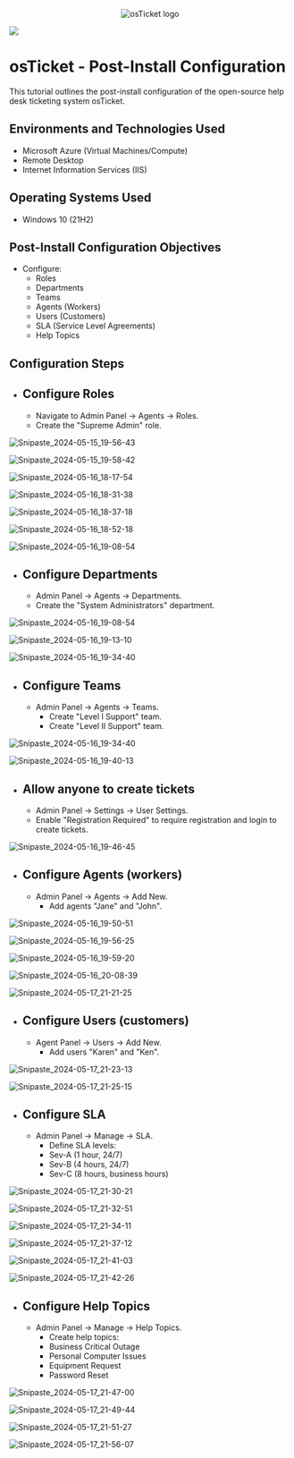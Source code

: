 <p align="center">
<img src="https://i.imgur.com/Clzj7Xs.png" alt="osTicket logo"/>
</p>

![](https://i.imgur.com/waxVImv.png)

<h1>osTicket - Post-Install Configuration</h1>
This tutorial outlines the post-install configuration of the open-source help desk ticketing system osTicket.<br />


<h2>Environments and Technologies Used</h2>

- Microsoft Azure (Virtual Machines/Compute)
- Remote Desktop
- Internet Information Services (IIS)

<h2>Operating Systems Used </h2>

- Windows 10</b> (21H2)

<h2>Post-Install Configuration Objectives</h2>

- Configure:
  - Roles
  - Departments
  - Teams
  - Agents (Workers)
  - Users (Customers)
  - SLA (Service Level Agreements)
  - Help Topics

<h2>Configuration Steps</h2>


- <h2>Configure Roles</h2>

  - Navigate to Admin Panel -> Agents -> Roles.
  - Create the "Supreme Admin" role.

![Snipaste_2024-05-15_19-56-43](https://github.com/AGZ2789/post-install-config-1/assets/84995125/f08771c3-f691-4107-b5ca-8eef5f56e2f6)

![Snipaste_2024-05-15_19-58-42](https://github.com/AGZ2789/post-install-config-1/assets/84995125/9c457571-4bbd-4405-b17d-794d66a34138)

![Snipaste_2024-05-16_18-17-54](https://github.com/AGZ2789/post-install-config-1/assets/84995125/53595bfe-ca1a-4897-b250-bb486de719b5)

![Snipaste_2024-05-16_18-31-38](https://github.com/AGZ2789/post-install-config-1/assets/84995125/296df7e1-265f-437f-9086-d3c5547d98ab)

![Snipaste_2024-05-16_18-37-18](https://github.com/AGZ2789/post-install-config-1/assets/84995125/26cb76d1-db78-4c3b-a1f6-9cb825daace4)

![Snipaste_2024-05-16_18-52-18](https://github.com/AGZ2789/post-install-config-1/assets/84995125/9250cc6d-26f9-4db1-823a-d0426552f4e3)

![Snipaste_2024-05-16_19-08-54](https://github.com/AGZ2789/post-install-config-1/assets/84995125/c129aa94-6908-4ede-8fb0-cd9ef6062707)



- <h2>Configure Departments</h2>

  - Admin Panel -> Agents -> Departments.
  - Create the "System Administrators" department.

![Snipaste_2024-05-16_19-08-54](https://github.com/AGZ2789/post-install-config-1/assets/84995125/18a5e2b6-f6cd-4820-a98f-59cd3d4fc10e)

![Snipaste_2024-05-16_19-13-10](https://github.com/AGZ2789/post-install-config-1/assets/84995125/74aea40b-be3a-499e-9b02-d10e63e9d78d)

![Snipaste_2024-05-16_19-34-40](https://github.com/AGZ2789/post-install-config-1/assets/84995125/32167331-fca3-4aac-8adf-123db72ee738)



- <h2>Configure Teams</h2>

  - Admin Panel -> Agents -> Teams.
    - Create "Level I Support" team.
    - Create "Level II Support" team.

![Snipaste_2024-05-16_19-34-40](https://github.com/AGZ2789/post-install-config-1/assets/84995125/eff35cdf-2816-4375-9832-530a936f5de9)

![Snipaste_2024-05-16_19-40-13](https://github.com/AGZ2789/post-install-config-1/assets/84995125/3460e29b-8c09-4dc4-98fe-92084872e5e6)



- <h2>Allow anyone to create tickets</h2>

  - Admin Panel -> Settings -> User Settings.
  - Enable "Registration Required" to require registration and login to create tickets.

![Snipaste_2024-05-16_19-46-45](https://github.com/AGZ2789/post-install-config-1/assets/84995125/1a085887-3c1e-4820-baab-f2af0315f9aa)


- <h2>Configure Agents (workers)</h2>

  - Admin Panel -> Agents -> Add New.
    - Add agents "Jane" and "John".

![Snipaste_2024-05-16_19-50-51](https://github.com/AGZ2789/post-install-config-1/assets/84995125/dda4d208-1088-4870-a0fe-45ccaa89a422)

![Snipaste_2024-05-16_19-56-25](https://github.com/AGZ2789/post-install-config-1/assets/84995125/bfbe5d7e-8008-4014-b9f2-4272e90236c0)

![Snipaste_2024-05-16_19-59-20](https://github.com/AGZ2789/post-install-config-1/assets/84995125/dbf15a4e-2042-42c2-8748-8128e01b4230)

![Snipaste_2024-05-16_20-08-39](https://github.com/AGZ2789/post-install-config-1/assets/84995125/528c7bdb-8423-4134-8355-d24d64dc73bf)

![Snipaste_2024-05-17_21-21-25](https://github.com/AGZ2789/post-install-config-1/assets/84995125/fbd11c26-0220-490a-8043-3276d41a8b65)


- <h2>Configure Users (customers)</h2>

  - Agent Panel -> Users -> Add New.
    - Add users "Karen" and "Ken".

![Snipaste_2024-05-17_21-23-13](https://github.com/AGZ2789/post-install-config-1/assets/84995125/6463a49d-fc54-461f-a903-04f531cdac0f)

![Snipaste_2024-05-17_21-25-15](https://github.com/AGZ2789/post-install-config-1/assets/84995125/99039259-3709-4747-b5ee-db307dcb23ac)


- <h2>Configure SLA</h2>

  - Admin Panel -> Manage -> SLA.
    - Define SLA levels:
    - Sev-A (1 hour, 24/7)
    - Sev-B (4 hours, 24/7)
    - Sev-C (8 hours, business hours)

![Snipaste_2024-05-17_21-30-21](https://github.com/AGZ2789/post-install-config-1/assets/84995125/cb49498a-f59b-449d-bae9-8df5af99791a)

![Snipaste_2024-05-17_21-32-51](https://github.com/AGZ2789/post-install-config-1/assets/84995125/013638d3-c1ac-43ec-a43e-bfb4cc754ee8)

![Snipaste_2024-05-17_21-34-11](https://github.com/AGZ2789/post-install-config-1/assets/84995125/8c0b18d8-f994-47a7-8e7b-79a225fdf553)

![Snipaste_2024-05-17_21-37-12](https://github.com/AGZ2789/post-install-config-1/assets/84995125/a3f7215b-4f6f-4855-ac4a-845be559c011)

![Snipaste_2024-05-17_21-41-03](https://github.com/AGZ2789/post-install-config-1/assets/84995125/853383c1-ffb5-4acb-9d60-9a04a44ccc92)

![Snipaste_2024-05-17_21-42-26](https://github.com/AGZ2789/post-install-config-1/assets/84995125/7b7d8eb1-550e-4e11-9ec3-ed90ca6eb09a)


- <h2>Configure Help Topics</h2>

  - Admin Panel -> Manage -> Help Topics.
    - Create help topics:
    - Business Critical Outage
    - Personal Computer Issues
    - Equipment Request
    - Password Reset

![Snipaste_2024-05-17_21-47-00](https://github.com/AGZ2789/post-install-config-1/assets/84995125/41dc3602-d51e-4a44-8c78-c1216ed80c39)

![Snipaste_2024-05-17_21-49-44](https://github.com/AGZ2789/post-install-config-1/assets/84995125/d8d6c2b5-d184-4a03-8f31-077f8eccf2e4)

![Snipaste_2024-05-17_21-51-27](https://github.com/AGZ2789/post-install-config-1/assets/84995125/b88be8d2-4f2d-41d7-8b74-d96d3f3c7fab)

![Snipaste_2024-05-17_21-56-07](https://github.com/AGZ2789/post-install-config-1/assets/84995125/7b804252-a316-4c1a-9850-8479eb1342d2)

